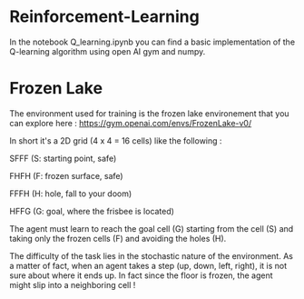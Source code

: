 # Reinforcement-Learning

In the notebook Q_learning.ipynb you can find a basic implementation of the Q-learning algorithm using open AI gym and numpy.

# Frozen Lake

The environment used for training is the frozen lake environement that you can explore here : https://gym.openai.com/envs/FrozenLake-v0/

In short it's a 2D grid (4 x 4 = 16 cells) like the following :

SFFF       (S: starting point, safe)

FHFH       (F: frozen surface, safe)

FFFH       (H: hole, fall to your doom)

HFFG       (G: goal, where the frisbee is located)

The agent must learn to reach the goal cell (G) starting from the cell (S) and taking only the frozen cells (F) and avoiding the holes (H). 

The difficulty of the task lies in the stochastic nature of the environment. As a matter of fact, when an agent takes a step (up, down, left, right), it is not sure about where it ends up. In fact since the floor is frozen, the agent might slip into a neighboring cell !  

